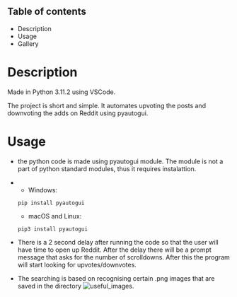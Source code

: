 ## __Table of contents__
  - Description
  - Usage
  - Gallery
# __Description__
  Made in Python 3.11.2 using VSCode.

  The project is short and simple. It automates upvoting the posts and downvoting the adds on Reddit using pyautogui.

# __Usage__
  - the python code is made using pyautogui module. The module is not a part of python standard modules, thus it requires instalattion.
  - 
    - Windows:
    ```
    pip install pyautogui
    ```
    - macOS and Linux:
    ```
    pip3 install pyautogui
    ```
    
  - There is a 2 second delay after running the code so that the user will have time to open up Reddit. After the delay there will be a prompt message that asks for the number of scrolldowns.
  After this the program will start looking for upvotes/downvotes.

  - The searching is based on recognising certain .png images that are saved in the directory ![useful_images](https://github.com/GabroveanuRazvan/Reddit-auto-upvoter/tree/main/useful_images).
 
